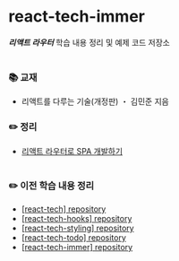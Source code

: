 # react-tech-immer
***리액트 라우터*** 학습 내용 정리 및 예제 코드 저장소
<br>
<br>

### 📚 교재
- 리액트를 다루는 기술(개정판) ・ 김민준 지음
  <br>

### ✏️ 정리
- [리액트 라우터로 SPA 개발하기](https://ssena.notion.site/13-SPA-f6e010ca66534a15b3f792f9d073510c)<br>
  <br>

### ✏️ 이전 학습 내용 정리
- [[react-tech] repository](https://github.com/LimSeNa/react-tech)<br>
- [[react-tech-hooks] repository](https://github.com/LimSeNa/react-tech-hooks)<br>
- [[react-tech-styling] repository](https://github.com/LimSeNa/react-tech-styling)<br>
- [[react-tech-todo] repository](https://github.com/LimSeNa/react-tech-todo)<br>
- [[react-tech-immer] repository](https://github.com/LimSeNa/react-tech-immer)<br>